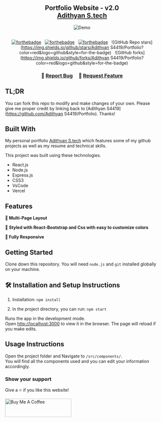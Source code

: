 <h2 align="center">
  Portfolio Website - v2.0<br/>
  <a href="https://Adithyan S.vercel.app/" target="_blank">Adithyan S.tech</a>
</h2>
<div align="center">
  <img alt="Demo" src="./Images/readme-img1.png" />
</div>

<br/>

<center>

[![forthebadge](https://forthebadge.com/images/badges/built-with-love.svg)](https://forthebadge.com) &nbsp;
[![forthebadge](https://forthebadge.com/images/badges/made-with-javascript.svg)](https://forthebadge.com) &nbsp;
[![forthebadge](https://forthebadge.com/images/badges/open-source.svg)](https://forthebadge.com) &nbsp;
![GitHub Repo stars](https://img.shields.io/github/stars/Adithyan S4419/Portfolio?color=red&logo=github&style=for-the-badge) &nbsp;
![GitHub forks](https://img.shields.io/github/forks/Adithyan S4419/Portfolio?color=red&logo=github&style=for-the-badge)

</center>

<h3 align="center">
    🔹
    <a href="https://github.com/Adithyan S4419/Portfolio/issues">Report Bug</a> &nbsp; &nbsp;
    🔹
    <a href="https://github.com/Adithyan S4419/Portfolio/issues">Request Feature</a>
</h3>

## TL;DR

You can fork this repo to modify and make changes of your own. Please give me proper credit by linking back to [Adithyan S4419](https://github.com/Adithyan S4419/Portfolio). Thanks!

## Built With

My personal portfolio <a href="https://Adithyan S.vercel.app/" target="_blank">Adithyan S.tech</a> which features some of my github projects as well as my resume and technical skills.<br/>

This project was built using these technologies.

- React.js
- Node.js
- Express.js
- CSS3
- VsCode
- Vercel

## Features

**📖 Multi-Page Layout**

**🎨 Styled with React-Bootstrap and Css with easy to customize colors**

**📱 Fully Responsive**

## Getting Started

Clone down this repository. You will need `node.js` and `git` installed globally on your machine.

## 🛠 Installation and Setup Instructions

1. Installation: `npm install`

2. In the project directory, you can run: `npm start`

Runs the app in the development mode.\
Open [http://localhost:3000](http://localhost:3000) to view it in the browser.
The page will reload if you make edits.

## Usage Instructions

Open the project folder and Navigate to `/src/components/`. <br/>
You will find all the components used and you can edit your information accordingly.

### Show your support

Give a ⭐ if you like this website!

<a href="https://www.buymeacoffee.com/Adithyan S4419" target="_blank"><img src="https://cdn.buymeacoffee.com/buttons/v2/default-violet.png" alt="Buy Me A Coffee" height= "60px" width= "217px" ></a>
